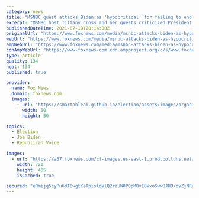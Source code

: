 ```yaml
---
category: news
title: "MSNBC guest attacks Biden as 'hypocritical' for failing to end filibuster"
excerpt: "MSNBC host Tiffany Cross and her guests criticized President Joe Biden for \"failing\" to end the filibuster while fighting Republican election reform bills."
publishedDateTime: 2021-07-18T20:14:00Z
originalUrl: "https://www.foxnews.com/media/msnbc-attacks-biden-as-hypocritical-for-failing-to-end-filibuster"
webUrl: "https://www.foxnews.com/media/msnbc-attacks-biden-as-hypocritical-for-failing-to-end-filibuster"
ampWebUrl: "https://www.foxnews.com/media/msnbc-attacks-biden-as-hypocritical-for-failing-to-end-filibuster.amp"
cdnAmpWebUrl: "https://www-foxnews-com.cdn.ampproject.org/c/s/www.foxnews.com/media/msnbc-attacks-biden-as-hypocritical-for-failing-to-end-filibuster.amp"
type: article
quality: 134
heat: 134
published: true

provider:
  name: Fox News
  domain: foxnews.com
  images:
    - url: "https://smartableai.github.io/election/assets/images/organizations/foxnews.com-50x50.jpg"
      width: 50
      height: 50

topics:
  - Election
  - Joe Biden
  - Republican Voice

images:
  - url: "https://a57.foxnews.com/cf-images.us-east-1.prod.boltdns.net/v1/static/694940094001/92f4cc0c-cb4d-4f07-9c3a-50c1dc6bdafe/53331b72-c653-4a88-9b8b-ff321e9b3112/1280x720/match/720/405/image.jpg?ve=1&tl=1"
    width: 720
    height: 405
    isCached: true

secured: "eRmijg5cyPu6dT8wgtKaTpislqVlQ2rzUW0PQpMOvE8VxoSwwBJH9/qvZjNRaxeAuSJyIF7ArOicpe+Ni1UJr3mDZuh/WgL5/4KX2ut4y93m0HLC+q3Q3C4+r3n1bFzfDOPLIiwWlyuoEgeAuZknPN9gMd2PWGIsgix3foroYRdQN2emw/6n91fSFM8Wc1QAmmoX8cLUk+xt2NYynNH1bTndJG1EfHEtjKcwBnexUfaw4Uz+ZXRqQ4ecraszd/CdyeGO1dGsklP+4qk8oU+wvVTOZLdlu/GWVvbOMviyP2PUhvPFdVkB2WtrkIhlUXAA3C0E95rvVHyhl9L4LrLCFR7zhlbx7G+LKmcQRwZSj0M=;ciDmnFQR7n9IWnEWOsq+NA=="
---
```


